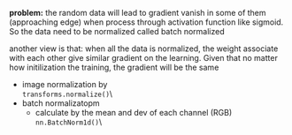 **problem:** the random data will lead to gradient vanish in some of them (approaching edge) when process through activation function like sigmoid. So the data need to be normalized called batch normalized

another view is that: when all the data is normalized, the weight associate with each other give similar gradient on the learning. Given that no matter how initilization the training, the gradient will be the same

- image normalization by \
`transforms.normalize()`\
- batch normalizatopm
    - calculate by the mean and dev of each channel (RGB)\
    `nn.BatchNorm1d()`\

